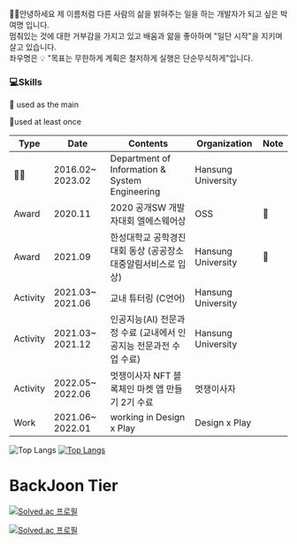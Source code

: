 

🙋‍♂️안녕하세요 제 이름처럼 다른 사람의 삶을 밝혀주는 일을 하는 개발자가 되고 싶은 박여명 입니다.  
멈춰있는 것에 대한 거부감을 가지고 있고 배움과 앎을 좋아하며 "일단 시작"을 지키며 살고 있습니다.  
좌우명은 💡 "목표는 무한하게 계획은 철저하게 실행은 단순무식하게"입니다.  


### 💻Skills

🌷 used as the main

🌱used at least once



| Type     | Date             | Contents                                                          | Organization       | Note |
|----------|------------------|-------------------------------------------------------------------|--------------------|------|
|👨‍🎓| 2016.02~ 2023.02 | Department of Information & System Engineering                    | Hansung University |      |
| Award    | 2020.11          | 2020 공개SW 개발자대회 엘에스웨어상                               | OSS                |  🥉  |
| Award    | 2021.09          | 한성대학교 공학경진대회 동상 (공공장소대중알림서비스로 입상)      | Hansung University |  🥉  |
| Activity | 2021.03~ 2021.06 | 교내 튜터링 (C언어)                                               | Hansung University |      |
| Activity | 2021.03~ 2021.12 | 인공지능(AI) 전문과정 수료 (교내에서 인공지능 전문과전 수업 수료) | Hansung University |      |
| Activity | 2022.05~ 2022.06 | 멋쟁이사자 NFT 블록체인 마켓 앱 만들기 2기 수료                   | 멋쟁이사자         |      |
| Work     | 2021.06~ 2022.01 | working in Design x Play                                          | Design x Play      |      |                                                   |                    |      |

![Top Langs](https://github-readme-stats.vercel.app/api?username=parkyeomyeong&layout=compact&theme=tokyonight)
[![Top Langs](https://github-readme-stats.vercel.app/api/top-langs/?username=parkyeomyeong&layout=compact&theme=dracula)](https://github.com/metleeha)

# BackJoon Tier
<!-- BOX -->
[![Solved.ac 프로필](http://mazassumnida.wtf/api/v2/generate_badge?boj=qkrduaud)](https://solved.ac/qkrduaud)
<!-- MINI -->
[![Solved.ac 프로필](http://mazassumnida.wtf/api/mini/generate_badge?boj=qkrduaud)](https://solved.ac/qkrduaud)
